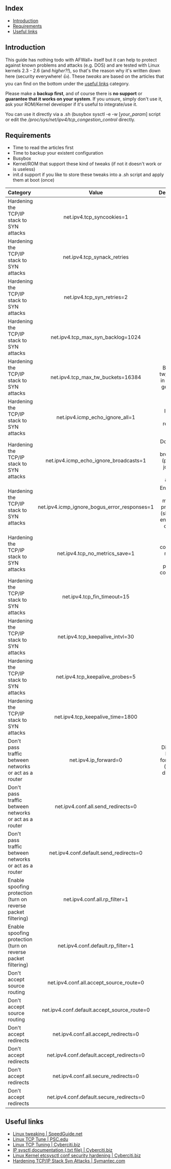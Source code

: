 Index
-----

* [Introduction](#introduction)
* [Requirements](#requirements)
* [Useful links](#useful-links)

Introduction
-----------

This guide has nothing todo with AFWall+ itself but it can help to protect against known problems and attacks (e.g. DOS) and are tested with Linux kernels 2.3 - 2.6 (and _higher?!_), so that's the reason why it's written down here (security everywhere! :+1:). These _tweaks_ are based on the articles that you can find on the bottom under the [useful links](https://github.com/ukanth/afwall/wiki/TCPsecurity#useful-links) category. 

Please make a **backup first**, and of course there is **no support** or **guarantee that it works on your system**. If you unsure, simply don't use it, ask your ROM/Kernel developer if it's useful to integrate/use it.

You can use it directly via a .sh (busybox sysctl -e -w [_your_param_] script or edit the _/proc/sys/net/ipv4/tcp_congestion_control_ directly.

Requirements
------------
* Time to read the articles first
* Time to backup your existent configuration
* Busybox
* Kernel/ROM that support these kind of tweaks (if not it doesn't work or is useless)
* init.d support if you like to store these tweaks into a .sh script and apply them at boot (once)

| Category| Value| Description |
| :--- | :--: | :---: |
| Hardening the TCP/IP stack to SYN attacks | net.ipv4.tcp_syncookies=1 |  |
| Hardening the TCP/IP stack to SYN attacks | net.ipv4.tcp_synack_retries |  |
| Hardening the TCP/IP stack to SYN attacks | net.ipv4.tcp_syn_retries=2 |  |
| Hardening the TCP/IP stack to SYN attacks | net.ipv4.tcp_max_syn_backlog=1024 |  |
| Hardening the TCP/IP stack to SYN attacks | net.ipv4.tcp_max_tw_buckets=16384 | Bump up tw_buckets in case we get DoS'd|
| Hardening the TCP/IP stack to SYN attacks | net.ipv4.icmp_echo_ignore_all=1 | Ignores Ping requests|
| Hardening the TCP/IP stack to SYN attacks | net.ipv4.icmp_echo_ignore_broadcasts=1 | Don't reply to broadcasts (prevents joining a smurf attack) |
| Hardening the TCP/IP stack to SYN attacks | net.ipv4.icmp_ignore_bogus_error_responses=1 | Enable bad error message protection (should be enabled by default)|
| Hardening the TCP/IP stack to SYN attacks | net.ipv4.tcp_no_metrics_save=1 | Don't cache connection metrics from previous connection|
| Hardening the TCP/IP stack to SYN attacks | net.ipv4.tcp_fin_timeout=15 |  |
| Hardening the TCP/IP stack to SYN attacks | net.ipv4.tcp_keepalive_intvl=30 |  |
| Hardening the TCP/IP stack to SYN attacks | net.ipv4.tcp_keepalive_probes=5 |  |
| Hardening the TCP/IP stack to SYN attacks | net.ipv4.tcp_keepalive_time=1800|  |
| Don't pass traffic between networks or act as a router | net.ipv4.ip_forward=0 | Disable IP Packet forwarding (default disabled)|
| Don't pass traffic between networks or act as a router | net.ipv4.conf.all.send_redirects=0|  |
| Don't pass traffic between networks or act as a router | net.ipv4.conf.default.send_redirects=0 |  |
| Enable spoofing protection (turn on reverse packet filtering) | net.ipv4.conf.all.rp_filter=1 |  |
| Enable spoofing protection (turn on reverse packet filtering) | net.ipv4.conf.default.rp_filter=1 |  |
| Don't accept source routing | net.ipv4.conf.all.accept_source_route=0 |  |
| Don't accept source routing | net.ipv4.conf.default.accept_source_route=0 |  |
| Don't accept redirects | net.ipv4.conf.all.accept_redirects=0 |  |
| Don't accept redirects | net.ipv4.conf.default.accept_redirects=0 |  |
| Don't accept redirects | net.ipv4.conf.all.secure_redirects=0 |  |
| Don't accept redirects | net.ipv4.conf.default.secure_redirects=0 |  |

Useful links
------------

* [Linux tweaking | SpeedGuide.net](http://www.speedguide.net/articles/linux-tweaking-121)
* [Linux TCP Tune | PSC.edu ](http://www.psc.edu/networking/projects/tcptune/#Linux)
* [Linux TCP Tuning | Cyberciti.biz](http://www.cyberciti.biz/faq/linux-tcp-tuning)
* [IP sysctl documentation (.txt file) | Cyberciti.biz](http://www.cyberciti.biz/files/linux-kernel/Documentation/networking/ip-sysctl.txt)
* [Linux Kernel etcsysctl conf security hardening | Cyberciti.biz](http://www.cyberciti.biz/faq/linux-kernel-etcsysctl-conf-security-hardening)
* [Hardening TCP/IP Stack Syn Attacks | Symantec.com](http://www.symantec.com/connect/articles/hardening-tcpip-stack-syn-attacks)